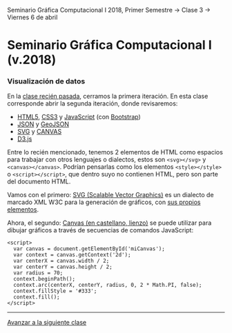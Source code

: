 Seminario Gráfica Computacional I 2018, Primer Semestre → Clase 3 → Viernes 6 de abril

# Seminario Gráfica Computacional I (v.2018)

### Visualización de datos

En la [clase recién pasada](https://github.com/profesorfaco/dgp502_2), cerramos la primera iteración. En esta clase corresponde abrir la segunda iteración, donde revisaremos: 

- [HTML5](https://developer.mozilla.org/es/docs/HTML/HTML5), [CSS3](https://developer.mozilla.org/es/docs/Web/CSS/CSS3) y [JavaScript](https://developer.mozilla.org/es/docs/Learn/Getting_started_with_the_web/JavaScript_basics) (con [Bootstrap](https://getbootstrap.com/))
- [JSON](https://www.json.org/json-es.html) y [GeoJSON](http://geojson.org/)
- [SVG](https://developer.mozilla.org/es/docs/Web/SVG) y [CANVAS](https://developer.mozilla.org/es/docs/Web/Guide/HTML/Canvas_tutorial)
- [D3.js](https://d3js.org/)


Entre lo recién mencionado, tenemos 2 elementos de HTML como espacios para trabajar con otros lenguajes o dialectos, estos son `<svg></svg>` y `<canvas></canvas>`. Podrían pensarlas como los elementos `<style></style>` o `<script></script>`, que dentro suyo no contienen HTML, pero son parte del documento HTML.

Vamos con el primero: [SVG (Scalable Vector Graphics)](https://developer.mozilla.org/es/docs/Web/SVG) es un dialecto de marcado XML W3C para la generación de gráficos, con [sus propios elementos](https://developer.mozilla.org/es/docs/Web/SVG/Element).

Ahora, el segundo: [Canvas (en castellano, lienzo)](https://developer.mozilla.org/es/docs/Web/HTML/Canvas) se puede utilizar para dibujar gráficos a través de secuencias de comandos JavaScript: 

```<canvas id="miCanvas" width="400" height="400" style="background:silver;"></canvas>
<script>
  var canvas = document.getElementById('miCanvas');
  var context = canvas.getContext('2d');
  var centerX = canvas.width / 2;
  var centerY = canvas.height / 2;
  var radius = 70;
  context.beginPath();
  context.arc(centerX, centerY, radius, 0, 2 * Math.PI, false);
  context.fillStyle = '#333';
  context.fill();
</script>
```

- - - - 

[Avanzar a la siguiente clase](https://github.com/profesorfaco/dgp502_4/)
